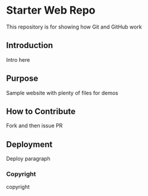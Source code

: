 # Starter Web Repo

This repository is for showing how Git and GitHub work

## Introduction

Intro here

## Purpose

Sample website with plenty of files for demos

## How to Contribute

Fork and then issue PR

## Deployment

Deploy paragraph

### Copyright

copyright